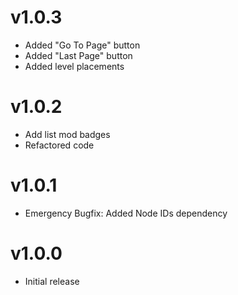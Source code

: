 # v1.0.3

- Added "Go To Page" button
- Added "Last Page" button
- Added level placements

# v1.0.2

- Add list mod badges
- Refactored code

# v1.0.1

- Emergency Bugfix: Added Node IDs dependency

# v1.0.0

- Initial release